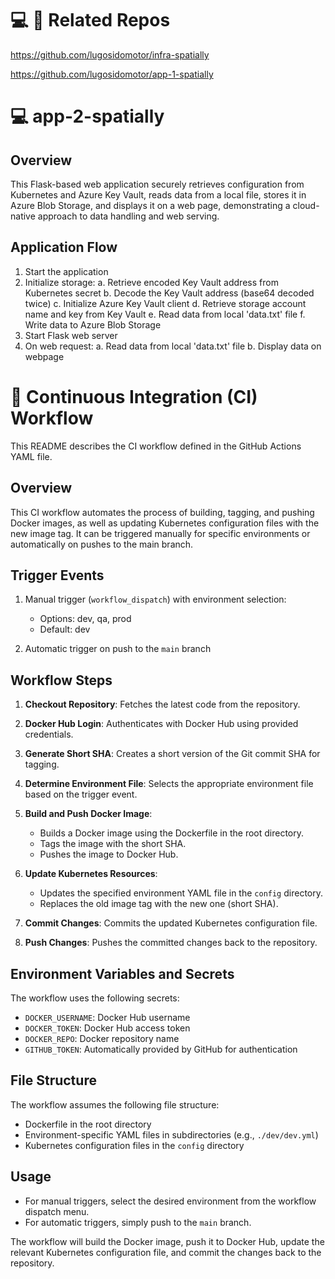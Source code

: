 # 💻 🔗 Related Repos
https://github.com/lugosidomotor/infra-spatially

https://github.com/lugosidomotor/app-1-spatially


# 💻 app-2-spatially

## Overview

This Flask-based web application securely retrieves configuration from Kubernetes and Azure Key Vault, reads data from a local file, stores it in Azure Blob Storage, and displays it on a web page, demonstrating a cloud-native approach to data handling and web serving.

## Application Flow

1. Start the application
2. Initialize storage:
   a. Retrieve encoded Key Vault address from Kubernetes secret
   b. Decode the Key Vault address (base64 decoded twice)
   c. Initialize Azure Key Vault client
   d. Retrieve storage account name and key from Key Vault
   e. Read data from local 'data.txt' file
   f. Write data to Azure Blob Storage
3. Start Flask web server
4. On web request:
   a. Read data from local 'data.txt' file
   b. Display data on webpage

# 🔄 Continuous Integration (CI) Workflow

This README describes the CI workflow defined in the GitHub Actions YAML file.

## Overview

This CI workflow automates the process of building, tagging, and pushing Docker images, as well as updating Kubernetes configuration files with the new image tag. It can be triggered manually for specific environments or automatically on pushes to the main branch.

## Trigger Events

1. Manual trigger (`workflow_dispatch`) with environment selection:
   - Options: dev, qa, prod
   - Default: dev

2. Automatic trigger on push to the `main` branch

## Workflow Steps

1. **Checkout Repository**: Fetches the latest code from the repository.

2. **Docker Hub Login**: Authenticates with Docker Hub using provided credentials.

3. **Generate Short SHA**: Creates a short version of the Git commit SHA for tagging.

4. **Determine Environment File**: Selects the appropriate environment file based on the trigger event.

5. **Build and Push Docker Image**: 
   - Builds a Docker image using the Dockerfile in the root directory.
   - Tags the image with the short SHA.
   - Pushes the image to Docker Hub.

6. **Update Kubernetes Resources**:
   - Updates the specified environment YAML file in the `config` directory.
   - Replaces the old image tag with the new one (short SHA).

7. **Commit Changes**: Commits the updated Kubernetes configuration file.

8. **Push Changes**: Pushes the committed changes back to the repository.

## Environment Variables and Secrets

The workflow uses the following secrets:
- `DOCKER_USERNAME`: Docker Hub username
- `DOCKER_TOKEN`: Docker Hub access token
- `DOCKER_REPO`: Docker repository name
- `GITHUB_TOKEN`: Automatically provided by GitHub for authentication

## File Structure

The workflow assumes the following file structure:
- Dockerfile in the root directory
- Environment-specific YAML files in subdirectories (e.g., `./dev/dev.yml`)
- Kubernetes configuration files in the `config` directory

## Usage

- For manual triggers, select the desired environment from the workflow dispatch menu.
- For automatic triggers, simply push to the `main` branch.

The workflow will build the Docker image, push it to Docker Hub, update the relevant Kubernetes configuration file, and commit the changes back to the repository.
